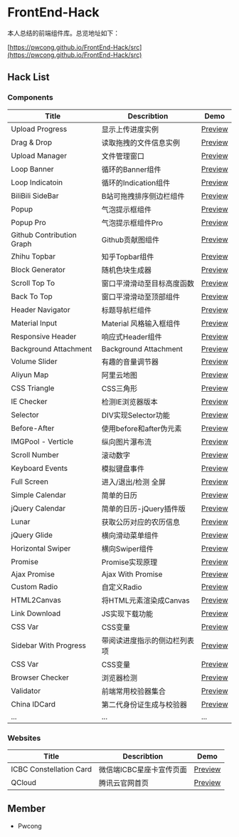 # FrontEnd-Hack
本人总结的前端组件库。总览地址如下：

[https://pwcong.github.io/FrontEnd-Hack/src](https://pwcong.github.io/FrontEnd-Hack/src)


## Hack List

### Components
|Title                      |Describtion               |Demo                                                                                 |
|---------------------------|--------------------------|-------------------------------------------------------------------------------------|
|Upload Progress            |显示上传进度实例           |[Preview](https://pwcong.github.io/FrontEnd-Hack/src/components/upload-progress)     |
|Drag & Drop                |读取拖拽的文件信息实例     |[Preview](https://pwcong.github.io/FrontEnd-Hack/src/components/drag-and-drop)       |
|Upload Manager             |文件管理窗口              |[Preview](https://pwcong.github.io/FrontEnd-Hack/src/components/upload-manager)       |
|Loop Banner                |循环的Banner组件          |[Preview](https://pwcong.github.io/FrontEnd-Hack/src/components/loop-banner)         |
|Loop Indicatoin            |循环的Indication组件      |[Preview](https://pwcong.github.io/FrontEnd-Hack/src/components/loop-indication)     |
|BiliBili SideBar           |B站可拖拽排序侧边栏组件    |[Preview](https://pwcong.github.io/FrontEnd-Hack/src/components/bilibili-sidebar)     |
|Popup                      |气泡提示框组件            |[Preview](https://pwcong.github.io/FrontEnd-Hack/src/components/popup)              |
|Popup Pro                  |气泡提示框组件Pro         |[Preview](https://pwcong.github.io/FrontEnd-Hack/src/components/popup-pro)          |
|Github Contribution Graph  |Github贡献图组件     |[Preview](https://pwcong.github.io/FrontEnd-Hack/src/components/github-contribution-graph)|
|Zhihu Topbar               |知乎Topbar组件            |[Preview](https://pwcong.github.io/FrontEnd-Hack/src/components/zhihu-topbar)        |
|Block Generator            |随机色块生成器            |[Preview](https://pwcong.github.io/FrontEnd-Hack/src/components/block-generator)     |
|Scroll Top To              |窗口平滑滑动至目标高度函数  |[Preview](https://pwcong.github.io/FrontEnd-Hack/src/components/scroll-top-to)      |
|Back To Top                |窗口平滑滑动至顶部组件     |[Preview](https://pwcong.github.io/FrontEnd-Hack/src/components/back-to-top)        |
|Header Navigator           |标题导航栏组件             |[Preview](https://pwcong.github.io/FrontEnd-Hack/src/components/header-navigator)    |
|Material Input             |Material 风格输入框组件    |[Preview](https://pwcong.github.io/FrontEnd-Hack/src/components/material-input)     |
|Responsive Header          |响应式Header组件          |[Preview](https://pwcong.github.io/FrontEnd-Hack/src/components/responsive-header)   |
|Background Attachment      |Background Attachment |[Preview](https://pwcong.github.io/FrontEnd-Hack/src/components/background-attachment)  |
|Volume Slider              |有趣的音量调节器           |[Preview](https://pwcong.github.io/FrontEnd-Hack/src/components/volume-slider)       |
|Aliyun Map                 |阿里云地图                |[Preview](https://pwcong.github.io/FrontEnd-Hack/src/components/aliyun-map)         |
|CSS Triangle               |CSS三角形                |[Preview](https://pwcong.github.io/FrontEnd-Hack/src/components/css-triangle)        |
|IE Checker                 |检测IE浏览器版本           |[Preview](https://pwcong.github.io/FrontEnd-Hack/src/components/ie-checker)         |
|Selector                   |DIV实现Selector功能        |[Preview](https://pwcong.github.io/FrontEnd-Hack/src/components/selector)          |
|Before-After               |使用before和after伪元素  |[Preview](https://pwcong.github.io/FrontEnd-Hack/src/components/before-after)         |
|IMGPool - Verticle         |纵向图片瀑布流            |[Preview](https://pwcong.github.io/FrontEnd-Hack/src/components/imgpool-ver)        |
|Scroll Number              |滚动数字                   |[Preview](https://pwcong.github.io/FrontEnd-Hack/src/components/scrollnumber)      |
|Keyboard Events            |模拟键盘事件               |[Preview](https://pwcong.github.io/FrontEnd-Hack/src/components/keyboard-events)    |
|Full Screen                |进入/退出/检测 全屏        |[Preview](https://pwcong.github.io/FrontEnd-Hack/src/components/full-screen)        |
|Simple Calendar            |简单的日历                |[Preview](https://pwcong.github.io/FrontEnd-Hack/src/components/simple-calendar)    |
|jQuery Calendar            |简单的日历-jQuery插件版   |[Preview](https://pwcong.github.io/FrontEnd-Hack/src/components/jquery-calendar)     |
|Lunar                      |获取公历对应的农历信息     |[Preview](https://pwcong.github.io/FrontEnd-Hack/src/components/lunar)              |
|jQuery Glide               |横向滑动菜单组件           |[Preview](https://pwcong.github.io/FrontEnd-Hack/src/components/jquery-glide)       |
|Horizontal Swiper          |横向Swiper组件             |[Preview](https://pwcong.github.io/FrontEnd-Hack/src/components/horizontal-swiper) |
|Promise                    |Promise实现原理           |[Preview](https://pwcong.github.io/FrontEnd-Hack/src/components/promise)            |
|Ajax Promise               |Ajax With Promise         |[Preview](https://pwcong.github.io/FrontEnd-Hack/src/components/ajax-promise)      |
|Custom Radio               |自定义Radio               |[Preview](https://pwcong.github.io/FrontEnd-Hack/src/components/custom-radio)      |
|HTML2Canvas                |将HTML元素渲染成Canvas     |[Preview](https://pwcong.github.io/FrontEnd-Hack/src/components/html-to-canvas)    |
|Link Download              |JS实现下载功能             |[Preview](https://pwcong.github.io/FrontEnd-Hack/src/components/link-download)     |
|CSS Var                    |CSS变量                   |[Preview](https://pwcong.github.io/FrontEnd-Hack/src/components/css-var)          |
|Sidebar With Progress      |带阅读进度指示的侧边栏列表项 |[Preview](https://pwcong.github.io/FrontEnd-Hack/src/components/sidebar-with-progress)  
|CSS Var                    |CSS变量             |[Preview](https://pwcong.github.io/FrontEnd-Hack/src/components/css-var)                |
|Browser Checker            |浏览器检测                 |[Preview](https://pwcong.github.io/FrontEnd-Hack/src/components/browser-checker)  |
|Validator                  |前端常用校验器集合         |[Preview](https://pwcong.github.io/FrontEnd-Hack/src/components/validator)        |
|China IDCard               |第二代身份证生成与校验器   |[Preview](https://pwcong.github.io/FrontEnd-Hack/src/components/china-idcard)        |
|...                        |...                       |...                                                                               |


### Websites
|Title                    |Describtion                    |Demo                                                                                 |
|-------------------------|-----------------------------|-------------------------------------------------------------------------------------|
|ICBC Constellation Card  |微信端ICBC星座卡宣传页面   |[Preview](https://pwcong.github.io/FrontEnd-Hack/src/websites/icbc-constellation-card)   |
|QCloud                   |腾讯云官网首页             |[Preview](https://pwcong.github.io/FrontEnd-Hack/src/websites/qcloud)                    |


## Member
* Pwcong